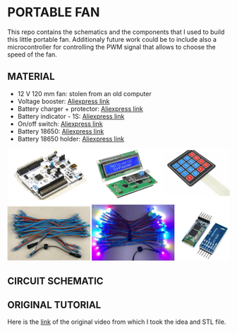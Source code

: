 # PORTABLE FAN

This repo contains the schematics and the components that I used to build this little portable fan. Additionaly future work could be to include also a microcontroller for controlling the PWM signal that allows to choose the speed of the fan.



## MATERIAL

- 12 V 120 mm fan: stolen from an old computer
- Voltage booster: [Aliexpress link](https://it.aliexpress.com/item/4001162729879.html?spm=a2g0s.9042311.0.0.17ac4c4dMwSY0U)
- Battery charger + protector: [Aliexpress link](https://it.aliexpress.com/item/4000522397541.html?spm=a2g0s.9042311.0.0.17ac4c4dMwSY0U)
- Battery indicator - 1S: [Aliexpress link](https://it.aliexpress.com/item/32851338868.html?spm=a2g0s.9042311.0.0.17ac4c4dMwSY0U)
- On/off switch: [Aliexpress link](https://it.aliexpress.com/item/1005002514375645.html?spm=a2g0s.9042311.0.0.17ac4c4dMwSY0U)
- Battery 18650: [Aliexpress link](https://it.aliexpress.com/item/1005002325103098.html?spm=a2g0s.9042311.0.0.17ac4c4dMwSY0U)
- Battery 18650 holder: [Aliexpress link](https://it.aliexpress.com/item/1005001660193629.html?spm=a2g0s.9042311.0.0.17ac4c4dMwSY0U)

 ![name-of-you-image](https://github.com/AlessandroAvi/Moonboard_LED_DIY/blob/main/Img/material.png) 

## CIRCUIT SCHEMATIC





## ORIGINAL TUTORIAL

Here is the [link](https://www.youtube.com/watch?v=qo8P7rzDw8k) of the original video from which I took the idea and STL file. 
